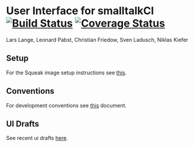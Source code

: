 # User Interface for smalltalkCI [![Build Status](https://travis-ci.org/HPI-SWA-Teaching/smalltalkCI-UI.svg?branch=master)](https://travis-ci.org/HPI-SWA-Teaching/smalltalkCI-UI) [![Coverage Status](https://coveralls.io/repos/github/HPI-SWA-Teaching/smalltalkCI-UI/badge.svg?branch=master)](https://coveralls.io/github/HPI-SWA-Teaching/smalltalkCI-UI?branch=master)

Lars Lange, Leonard Pabst, Christian Friedow, Sven Ladusch, Niklas Kiefer

## Setup
For the Squeak image setup instructions see [this](docs/setup.md).

## Conventions
For development conventions see [this](docs/development-conventions.md) document.

## UI Drafts
See recent ui drafts [here](docs/ui-drafts.md).
